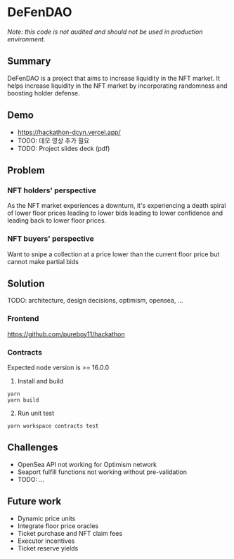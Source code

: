 # DeFenDAO

*Note: this code is not audited and should not be used in production environment.*

## Summary

DeFenDAO is a project that aims to increase liquidity in the NFT market. It helps increase liquidity in the NFT market by incorporating randomness and boosting holder defense.

## Demo

- https://hackathon-dcyn.vercel.app/
- TODO: 데모 영상 추가 필요
- TODO: Project slides deck (pdf)

## Problem

### NFT holders' perspective

As the NFT market experiences a downturn, it's experiencing a death spiral of lower floor prices leading to lower bids leading to lower confidence and leading back to lower floor prices.

### NFT buyers' perspective

Want to snipe a collection at a price lower than the current floor price but cannot make partial bids

## Solution

TODO: architecture, design decisions, optimism, opensea, ...

### Frontend

https://github.com/pureboy11/hackathon

### Contracts

Expected node version is >= 16.0.0

1. Install and build

```shell
yarn
yarn build
```

2. Run unit test

```shell
yarn workspace contracts test
```

## Challenges

- OpenSea API not working for Optimism network
- Seaport fulfill functions not working without pre-validation
- TODO: ...


## Future work

- Dynamic price units
- Integrate floor price oracles
- Ticket purchase and NFT claim fees
- Executor incentives
- Ticket reserve yields
